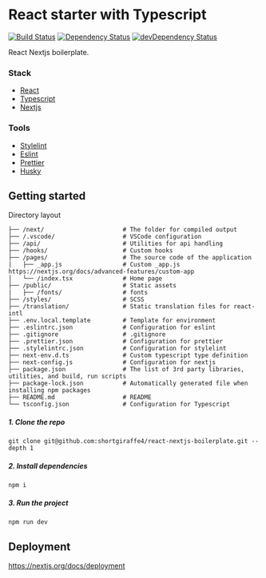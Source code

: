 # React starter with Typescript

[![Build Status](https://travis-ci.org/shortgiraffe4/react-nextjs-boilerplate.svg?branch=master)](https://travis-ci.org/shortgiraffe4/react-nextjs-boilerplate)
[![Dependency Status](https://david-dm.org/shortgiraffe4/react-nextjs-boilerplate.svg)](https://david-dm.org/shortgiraffe4/react-nextjs-boilerplate)
[![devDependency Status](https://david-dm.org/shortgiraffe4/react-nextjs-boilerplate/dev-status.svg)](https://david-dm.org/shortgiraffe4/react-nextjs-boilerplate#info=devDependencies)

React Nextjs boilerplate.

### Stack

- [React](https://reactjs.org/)
- [Typescript](https://www.typescriptlang.org/)
- [Nextjs](https://nextjs.org//)

### Tools

- [Stylelint](https://stylelint.io/)
- [Eslint](https://eslint.org/)
- [Prettier](https://prettier.io/)
- [Husky](https://github.com/typicode/husky)

## Getting started

Directory layout

```
├── /next/                      # The folder for compiled output
├── /.vscode/                   # VSCode configuration
├── /api/                       # Utilities for api handling
├── /hooks/                     # Custom hooks
├── /pages/                     # The source code of the application
|   ├── _app.js                 # Custom _app.js https://nextjs.org/docs/advanced-features/custom-app
│   └── /index.tsx              # Home page
├── /public/                    # Static assets
|   ├── /fonts/                 # fonts
├── /styles/                    # SCSS
├── /translation/               # Static translation files for react-intl
├── .env.local.template         # Template for environment
├── .eslintrc.json              # Configuration for eslint
├── .gitignore                  # .gitignore
├── .prettier.json              # Configuration for prettier
├── .stylelintrc.json           # Configuration for stylelint
├── next-env.d.ts               # Custom typescript type definition
├── next-config.js              # Configuration for nextjs
├── package.json                # The list of 3rd party libraries, utilities, and build, run scripts
├── package-lock.json           # Automatically generated file when installing npm packages
├── README.md                   # README
└── tsconfig.json               # Configuration for Typescript
```

##### 1. Clone the repo

`git clone git@github.com:shortgiraffe4/react-nextjs-boilerplate.git --depth 1`

##### 2. Install dependencies

`npm i`

##### 3. Run the project

`npm run dev`

## Deployment

https://nextjs.org/docs/deployment
